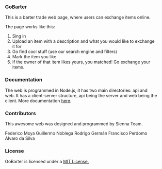 ### GoBarter

This is a barter trade web page, where users can exchange items online.

The page works like this:
1. Sing in
2. Upload an item with a description and what you would like to exchange it for
3. Go find cool stuff (use our search engine and filters)
4. Mark the item you like
5. If the owner of that item likes yours, you matched! Go exchange your items.

### Documentation

The web is programmed in Node.js, it has two main directories: api and web.
It has a client-server structure, api being the server and web being the client.
More documentation [here](http://nelson-haha.api-meal.eu/).

### Contributors 

This awesome web was designed and programmed by Sienna Team.

Federico Moya
Guillermo Noblega
Rodrigo Germán
Francisco Perdomo
Alvaro da Silva

### License
GoBarter is licensed under a [MIT License.](https://github.com/olistic/warriorjs/blob/master/LICENSE)
